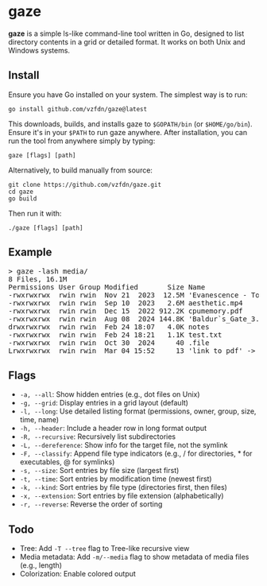 # gaze

**gaze** is a simple ls-like command-line tool written in Go, designed to list directory contents in a grid or detailed format. It works on both Unix and Windows systems.

## Install

Ensure you have Go installed on your system. The simplest way is to run:

```
go install github.com/vzfdn/gaze@latest
```

This downloads, builds, and installs gaze to `$GOPATH/bin` (or `$HOME/go/bin`). Ensure it's in your `$PATH` to run gaze anywhere.
After installation, you can run the tool from anywhere simply by typing:
```
gaze [flags] [path]
```
Alternatively, to build manually from source:

```
git clone https://github.com/vzfdn/gaze.git
cd gaze
go build 
```

Then run it with:

```
./gaze [flags] [path]
```

## Example

<pre>
> gaze -lash media/
8 Files, 16.1M
Permissions User Group Modified       Size Name
-rwxrwxrwx  rwin rwin  Nov 21  2023  12.5M 'Evanescence - Tourniquet.mp3'
-rwxrwxrwx  rwin rwin  Sep 10  2023   2.6M aesthetic.mp4
-rwxrwxrwx  rwin rwin  Dec 15  2022 912.2K cpumemory.pdf
-rwxrwxrwx  rwin rwin  Aug 08  2024 144.8K 'Baldur`s_Gate_3.webp'
drwxrwxrwx  rwin rwin  Feb 24 18:07   4.0K notes
-rwxrwxrwx  rwin rwin  Feb 24 18:21   1.1K test.txt
-rwxrwxrwx  rwin rwin  Oct 30  2024     40 .file
Lrwxrwxrwx  rwin rwin  Mar 04 15:52     13 'link to pdf' -> cpumemory.pdf
</pre>

## Flags

- `-a, --all`: Show hidden entries (e.g., dot files on Unix)
- `-g, --grid`: Display entries in a grid layout (default)
- `-l, --long`: Use detailed listing format (permissions, owner, group, size, time, name)
- `-h, --header`: Include a header row in long format output
- `-R, --recursive`: Recursively list subdirectories
- `-L, --dereference`: Show info for the target file, not the symlink
- `-F, --classify`: Append file type indicators (e.g., / for directories, * for executables, @ for symlinks)
- `-s, --size`: Sort entries by file size (largest first)
- `-t, --time`: Sort entries by modification time (newest first)
- `-k, --kind`: Sort entries by file type (directories first, then files)
- `-x, --extension`: Sort entries by file extension (alphabetically)
- `-r, --reverse`: Reverse the order of sorting

## Todo
- Tree: Add `-T --tree` flag to Tree-like recursive view 
- Media metadata: Add `-m/--media` flag to show metadata of media files (e.g., length)
- Colorization: Enable colored output
